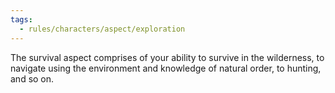 ```yaml
---
tags:
  - rules/characters/aspect/exploration
---
```

The survival aspect comprises of your ability to survive in the wilderness, to navigate using the environment and knowledge of natural order, to hunting, and so on.
